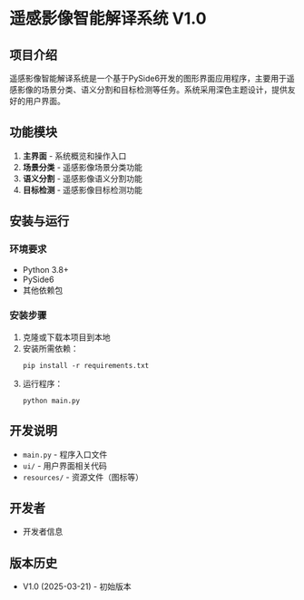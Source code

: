 # 遥感影像智能解译系统 V1.0

## 项目介绍

遥感影像智能解译系统是一个基于PySide6开发的图形界面应用程序，主要用于遥感影像的场景分类、语义分割和目标检测等任务。系统采用深色主题设计，提供友好的用户界面。

## 功能模块

1. **主界面** - 系统概览和操作入口
2. **场景分类** - 遥感影像场景分类功能
3. **语义分割** - 遥感影像语义分割功能
4. **目标检测** - 遥感影像目标检测功能

## 安装与运行

### 环境要求

- Python 3.8+
- PySide6
- 其他依赖包

### 安装步骤

1. 克隆或下载本项目到本地
2. 安装所需依赖：
   ```
   pip install -r requirements.txt
   ```
3. 运行程序：
   ```
   python main.py
   ```

## 开发说明

- `main.py` - 程序入口文件
- `ui/` - 用户界面相关代码
- `resources/` - 资源文件（图标等）

## 开发者

- 开发者信息

## 版本历史

- V1.0 (2025-03-21) - 初始版本 